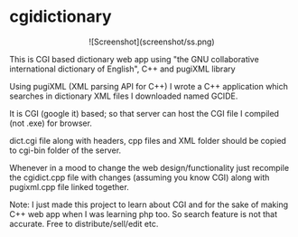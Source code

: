 # cgidictionary
<p align="center">
  ![Screenshot](screenshot/ss.png)
</p>
This is CGI based dictionary web app using "the GNU collaborative international dictionary of English", C++ and pugiXML library 

Using pugiXML (XML parsing API for C++) I wrote a C++ application which searches in dictionary XML files I downloaded named GCIDE.

It is CGI (google it) based; so that server can host the CGI file I compiled (not .exe) for browser.

dict.cgi file along with headers, cpp files and XML folder should be copied to cgi-bin folder of the server.

Whenever in a mood to change the web design/functionality just recompile the cgidict.cpp file with changes (assuming you know CGI) along
with pugixml.cpp file linked together.

Note: I just made this project to learn about CGI and for the sake of making C++ web app when I was learning php too. So search feature 
is not that accurate. Free to distribute/sell/edit etc.
